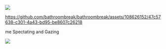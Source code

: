 
![](https://i.postimg.cc/D0mmcY9K/image-2024-06-23-053803956.png)


https://github.com/bathroombreak/bathroombreak/assets/108626152/47c57638-c301-4a43-bd95-be8607c26218

me Spectating and Gazing

![](https://www.marvelous.toys/cdn/shop/products/a3f7683ef00cbff8591cbc4f7cdb6141_88e49bb2-becc-4b09-82f9-892711adb03b.jpg?v=1571269619)

